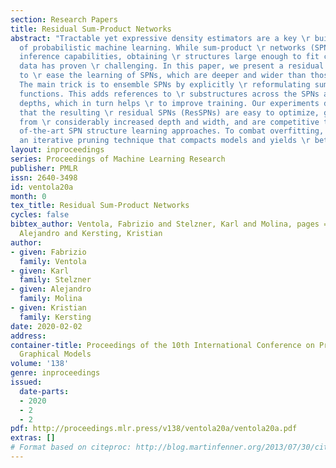 ```yaml
---
section: Research Papers
title: Residual Sum-Product Networks
abstract: "Tractable yet expressive density estimators are a key \r building block
  of probabilistic machine learning. While sum-product \r networks (SPNs) offer attractive
  inference capabilities, obtaining \r structures large enough to fit complex, high-dimensional
  data has proven \r challenging. In this paper, we present a residual learning approach
  to \r ease the learning of SPNs, which are deeper and wider than those used \r previously.
  The main trick is to ensemble SPNs by explicitly \r reformulating sum nodes as residual
  functions. This adds references to \r substructures across the SPNs at different
  depths, which in turn helps \r to improve training. Our experiments demonstrate
  that the resulting \r residual SPNs (ResSPNs) are easy to optimize, gain performance
  from \r considerably increased depth and width, and are competitive to  state \r
  of-the-art SPN structure learning approaches. To combat overfitting, we \r introduce
  an iterative pruning technique that compacts models and yields \r better generalization."
layout: inproceedings
series: Proceedings of Machine Learning Research
publisher: PMLR
issn: 2640-3498
id: ventola20a
month: 0
tex_title: Residual Sum-Product Networks
cycles: false
bibtex_author: Ventola, Fabrizio and Stelzner, Karl and Molina, pages = {545-556},
  Alejandro and Kersting, Kristian
author:
- given: Fabrizio
  family: Ventola
- given: Karl
  family: Stelzner
- given: Alejandro
  family: Molina
- given: Kristian
  family: Kersting
date: 2020-02-02
address: 
container-title: Proceedings of the 10th International Conference on Probabilistic
  Graphical Models
volume: '138'
genre: inproceedings
issued:
  date-parts:
  - 2020
  - 2
  - 2
pdf: http://proceedings.mlr.press/v138/ventola20a/ventola20a.pdf
extras: []
# Format based on citeproc: http://blog.martinfenner.org/2013/07/30/citeproc-yaml-for-bibliographies/
---
```

